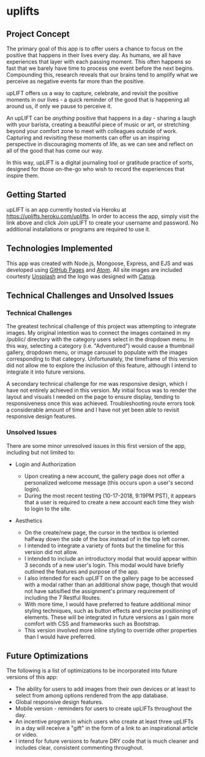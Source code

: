 # uplifts


## Project Concept

The primary goal of this app is to offer users a chance to focus on the positive that happens in their lives every day. As humans, we all have experiences that layer with each passing moment. This often happens so fast that we barely have time to process one event before the next begins. Compounding this, research reveals that our brains tend to amplify what we perceive as negative events far more than the positive. 

upLIFT offers us a way to capture, celebrate, and revisit the positive moments in our lives - a quick reminder of the good that is happening all around us, if only we pause to perceive it.

An upLIFT can be *anything* positive that happens in a day - sharing a laugh with your barista, creating a beautiful piece of music or art, or stretching beyond your comfort zone to meet with colleagues outside of work. Capturing and revisiting these moments can offer us an inspiring perspective in discouraging moments of life, as we can see and reflect on all of the good that has come our way.

In this way, upLIFT is a digital journaling tool or gratitude practice of sorts, designed for those on-the-go who wish to record the experiences that inspire them. 


## Getting Started

upLIFT is an app currently hosted via Heroku at https://uplifts.heroku.com/uplifts.
In order to access the app, simply visit the link above and click Join upLIFT to create your username and password. No additional installations or programs are required to use it.


## Technologies Implemented

This app was created with Node.js, Mongoose, Express, and EJS and was developed using [GitHub Pages](https://pages.github.com/) and [Atom](https://atom.io/). All site images are included courtesty [Unsplash](https://unsplash.com/) and the logo was designed with [Canva](https://www.canva.com/).


## Technical Challenges and Unsolved Issues

### Technical Challenges
The greatest technical challenge of this project was attempting to integrate images. My original intention was to connect the images contained in my /public/ directory with the category users select in the dropdown menu. In this way, selecting a category (i.e. "Adventured") would cause a thumbnail gallery, dropdown menu, or image carousel to populate with the images corresponding to that category. Unfortunately, the timeframe of this version did not allow me to explore the inclusion of this feature, although I intend to integrate it into future versions.

A secondary technical challenge for me was responsive design, which I have not entirely achieved in this version. My initial focus was to render the layout and visuals I needed on the page to ensure display, tending to responsiveness once this was achieved. Troubleshooting route errors took a considerable amount of time and I have not yet been able to revisit responsive design features. 

### Unsolved Issues

There are some minor unresolved issues in this first version of the app, including but not limited to:

* Login and Authorization
  * Upon creating a new account, the gallery page does not offer a personalized welcome message (this occurs upon a user's       second login).
  * During the most recent testing (10-17-2018, 9:19PM PST), it appears that a user is required to create a new account each       time they wish to login to the site.
  
* Aesthetics
  * On the create/new page, the cursor in the textbox is oriented halfway down the side of the box instead of in the top left     corner.
  * I intended to integrate a variety of fonts but the timeline for this version did not allow.
  * I intended to include an introductory modal that would appear within 3 seconds of a new user's login. This modal would         have briefly outlined the features and purpose of the app.
  * I also intended for each upLIFT on the gallery page to be accessed with a modal rather than an additional show page,           though that would not have satisified the assignment's primary requirement of including the 7 Restful Routes.
  * With more time, I would have preferred to feature additional minor styling techniques, such as button effects and precise     positioning of elements. These will be integrated in future versions as I gain more comfort with CSS and frameworks such       as Bootstrap.
  * This version involved more inline styling to override other properties than I would have preferred.


## Future Optimizations

The following is a list of optimizations to be incorporated into future versions of this app:

* The ability for users to add images from their own devices or at least to select from among options rendered from the app     database.
* Global responsive design features.
* Mobile version - reminders for users to create upLIFTs throughout the day.
* An incentive program in which users who create at least three upLIFTs in a day will receive a "gift" in the form of a link     to an inspirational article or video. 
* I intend for future versions to feature DRY code that is much cleaner and includes clear, consistent commenting throughout.
